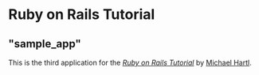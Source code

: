 # Ruby on Rails Tutorial

## "sample_app"

This is the third application for the
[*Ruby on Rails Tutorial*](http://www.railstutorial.org/)
by [Michael Hartl](http://www.michaelhartl.com/).